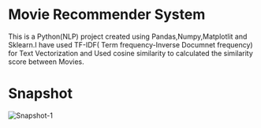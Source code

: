 # Movie Recommender System

This is a Python(NLP) project created using Pandas,Numpy,Matplotlit and Sklearn.I have used TF-IDF( Term frequency-Inverse Documnet frequency) for Text Vectorization and 
Used cosine similarity to calculated the similarity score between Movies.

# Snapshot 



![Snapshot-1](https://github.com/prabal-k/Movie_Recomendor_System/assets/91243958/429a018e-9efa-4a0b-a0c1-fff7737db507)
